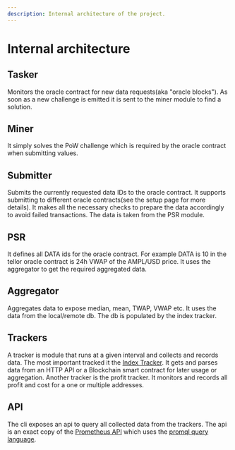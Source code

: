 ```yaml
---
description: Internal architecture of the project.
---
```


# Internal architecture

## Tasker

Monitors the oracle contract for new data requests(aka "oracle blocks").
As soon as a new challenge is emitted it is sent to the miner module to find a solution.

## Miner

It simply solves the PoW challenge which is required by the oracle contract when submitting values.

## Submitter

Submits the currently requested data IDs to the oracle contract.
It supports submitting to different oracle contracts(see the setup page for more details).
It makes all the necessary checks to prepare the data accordingly to avoid failed transactions.
The data is taken from the PSR module.

## PSR

It defines all DATA ids for the oracle contract.
For example DATA is 10 in the tellor oracle contract is 24h VWAP of the AMPL/USD price.
It uses the aggregator to get the required aggregated data.

## Aggregator

Aggregates data to expose median, mean, TWAP, VWAP etc.
It uses the data from the local/remote db.
The db is populated by the index tracker.

## Trackers

A tracker is module that runs at a given interval and collects and records data.
The most important tracked it the [Index Tracker](index-tracker.md). It gets and parses data from an HTTP API or a Blockchain smart contract for later usage or aggregation.
Another tracker is the profit tracker. It monitors and records all profit and cost for a one or multiple addresses.

## API

The cli exposes an api to query all collected data from the trackers.
The api is an exact copy of the [Prometheus API](https://prometheus.io/docs/prometheus/latest/querying/api/) which uses the [promql query language](https://prometheus.io/docs/prometheus/latest/querying/basics).


